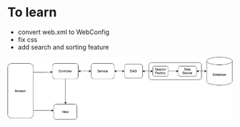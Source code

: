 # To learn
- convert web.xml to WebConfig
- fix css
- add search and sorting feature

![](customer-resource.jpg)